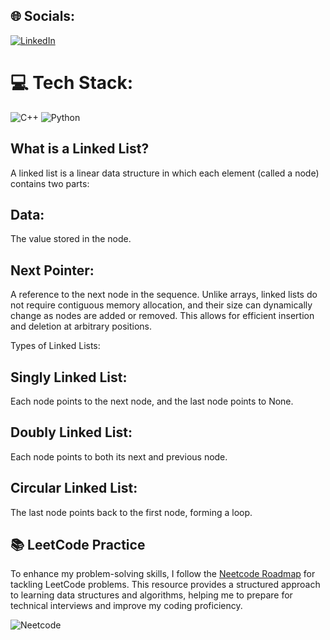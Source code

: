 ## 🌐 Socials:
[![LinkedIn](https://img.shields.io/badge/LinkedIn-%230077B5.svg?logo=linkedin&logoColor=white)](https://www.linkedin.com/in/atiladeoke/)

# 💻 Tech Stack:
![C++](https://img.shields.io/badge/c++-%2300599C.svg?style=for-the-badge&logo=c%2B%2B&logoColor=white)
![Python](https://img.shields.io/badge/python-3670A0?style=for-the-badge&logo=python&logoColor=ffdd54)

## What is a Linked List?
A linked list is a linear data structure in which each element (called a node) contains two parts:

## Data: 
The value stored in the node.
## Next Pointer: 
A reference to the next node in the sequence. Unlike arrays, linked lists do not require contiguous memory allocation, and their size can dynamically change as nodes are added or removed. This allows for efficient insertion and deletion at arbitrary positions.

Types of Linked Lists:
## Singly Linked List:
Each node points to the next node, and the last node points to None.
## Doubly Linked List:
Each node points to both its next and previous node.
## Circular Linked List:
The last node points back to the first node, forming a loop.
## 📚 LeetCode Practice
To enhance my problem-solving skills, I follow the [Neetcode Roadmap](https://neetcode.io/roadmap) for tackling LeetCode problems. This resource provides a structured approach to learning data structures and algorithms, helping me to prepare for technical interviews and improve my coding proficiency.

![Neetcode](https://neetcode.io/roadmap)
